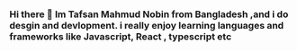 ### Hi there 👋 Im Tafsan Mahmud Nobin from Bangladesh ,and i do desgin and devlopment. i really enjoy learning languages and frameworks like Javascript, React , typescript etc 

<!--
**Tafsan-Mahmud/Tafsan-Mahmud** is a ✨ _special_ ✨ repository because its `README.md` (this file) appears on your GitHub profile.

 -  I'm a MERN Stack Developer

- 🔭 Programming is my passion 
- 🌱 Everyday I try to solve some problem by using javaScipt.
- 👯 I’m looking to collaborate on ...
- 🤔 I’m looking for help with ...
- 💬 Ask me about ...
- 📫 How to reach me: ...
- 😄 Pronouns: ...
- ⚡ Now a days React.js, Next.Js and Node.js on of my favorite JavaScript technology.
-->

